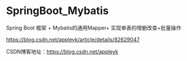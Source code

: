 # SpringBoot_Mybatis
Spring Boot 框架 + Mybatis的通用Mapper+ 实现单表的增删改查+批量操作

https://blog.csdn.net/appleyk/article/details/82629047

CSDN博客地址：https://blog.csdn.net/appleyk


